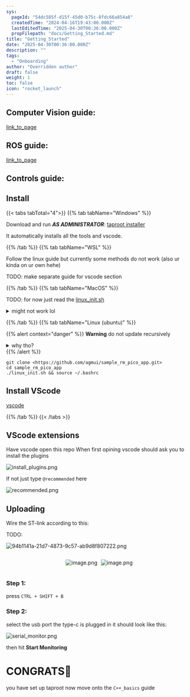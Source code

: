 ```yaml
---
sys:
  pageId: "54dc585f-d15f-45d0-b75c-8fdc66a854a8"
  createdTime: "2024-04-16T19:43:00.000Z"
  lastEditedTime: "2025-04-30T00:36:00.000Z"
  propFilepath: "docs/Getting_Started.md"
title: "Getting_Started"
date: "2025-04-30T00:36:00.000Z"
description: ""
tags:
  - "Onboarding"
author: "Overridden author"
draft: false
weight: 1
toc: false
icon: "rocket_launch"
---
```


## Computer Vision guide:

[link_to_page](86d45bc0-388b-4d26-8848-44f255f73d0e)

## ROS guide:

[link_to_page](3c76c1de-ec8f-46d6-8b0a-294005edc2d5)

## Controls guide:

## Install

{{< tabs tabTotal="4">}}
{{% tab tabName="Windows" %}}

Download and run _**AS ADMINISTRATOR**_: [taproot installer](https://github.com/Thornbots/TeachingFreshies/releases/tag/1.0)

It automatically installs all the tools and vscode.

{{% /tab %}}
{{% tab tabName="WSL" %}}

Follow the linux guide but currently some methods do not work (also ur kinda on ur own hehe)

TODO: make separate guide for vscode section

{{% /tab %}}
{{% tab tabName="MacOS" %}}

TODO: for now just read the [linux_init.sh](https://github.com/agmui/sample_rm_pico_app/blob/main/linux_init.sh)

<details>
<summary>might not work lol</summary>

`brew install libusb pkg-config`

Next install: [vscode](https://code.visualstudio.com/Download)

</details>

{{% /tab %}}
{{% tab tabName="Linux (ubuntu)" %}}

{{% alert context="danger" %}}
**Warning** do not update recursively
<details>
<summary>why tho?</summary>
There are some submodules that may go on for a while (like tinyusb) and I highly
recommend you don't need to get them.
If you want to see what submodules I update just look in `linux_init.sh`
</details>
{{% /alert %}}

```shell
git clone <https://github.com/agmui/sample_rm_pico_app.git>
cd sample_rm_pico_app
./linux_init.sh && source ~/.bashrc
```

## Install VScode

[vscode](https://code.visualstudio.com/Download)

{{% /tab %}}
{{< /tabs >}}

## VScode extensions

Have vscode open this repo
When first opining vscode should ask you to install the plugins

![install_plugins.png](https://prod-files-secure.s3.us-west-2.amazonaws.com/d518164a-d88e-44d1-a4ee-3adb3bd8bce0/89bd30f0-1825-4e77-867b-0a41ce370880/install_plugins.png?X-Amz-Algorithm=AWS4-HMAC-SHA256&X-Amz-Content-Sha256=UNSIGNED-PAYLOAD&X-Amz-Credential=ASIAZI2LB466W42OUAHW%2F20250505%2Fus-west-2%2Fs3%2Faws4_request&X-Amz-Date=20250505T033544Z&X-Amz-Expires=3600&X-Amz-Security-Token=IQoJb3JpZ2luX2VjEHwaCXVzLXdlc3QtMiJHMEUCIQDMu4HwuXb1euT6YUwHqwbMtokq3O6uoKuxPySF3mK6eAIgDNgTmH4csMC1lhxaeEZJ4ziQpRvkv4XTHUJzvYbL1oUq%2FwMIJRAAGgw2Mzc0MjMxODM4MDUiDLXRWd0H945cL0NV%2FSrcA4JvZUFSA1FoMkOQfaxbg2bSJ9TUMFB1RHNScJecwbU4o5vyuqryd4NKcoKxMEwxN8SBBxwCYQ82Gk1cckKhX8KZ4UOJRFQV6K0LdPXE4gzRSDYPxYlVTrnJwnNJr0rlojx1gQ2UGOryWfPKp1lMWFP%2Bxij8BcOGo13QRiunMo57E%2F5qowGW%2BEfIxBhGX%2FVF9zYkYM5tTw07inhcP15kzfK6iuPxt4YK54R7QCdh89skID9QrACsqbqN0lBYv%2FzoZ6YcKp4P6z4XAJROk2sbio4MMmTrFplBz3baGkiEaXOIxP4IThbo3y4jc6wcxD%2BbgxVkZ7ZQAwr4drRptWdP8cWZR0BN18KXdqCQNyNEMVD8zGIaCvg1ZOtj80h2HBpRBBx6V6qenX14QklzJpDsXPngb1%2F1VxrDPQHK2HlYSroASslWLjzdZyQJIpH%2B38cYr3Nr7Irhlgm%2B1GmUzcEC3AGim5J%2F7sFuyEQMWofzWYoWbdsx0sI%2Br%2BP8u6%2FvQjeDUwxCIAix9Aq%2FQFiFzji9o6Bm%2F0lFSdkFdzMGQDvMfmXNYFn9mlFvZsgHdTC%2FuuGGbT8qKQ9ZDzAwKhVaa2onA1CUxtZBGvlo6XEWynUEKsjHuldo%2BkiR0xTa9MusMKzg4MAGOqUBLNfYB6kfDYx3PNvoZYnDmDYRY6MIbTP7A20qcpbzW9BLrmfp0vilTY7wO25eKBRAxrmI7xRoAyVPnHqkuM5q0EK4ZZTWQP%2B%2B0TNyGDoajCYXX3TTcIk5MpaYBXYINHUx7eFzpIWDNtmjcIsKgSxx7ZLLRVkxNHCJpMq%2FOzYkTfRoW%2FbbQlpD6L0RZTrp6iy96PB1zOsb%2BinVzDhcd01JWv4nHmv9&X-Amz-Signature=6cde3bdc5866304883e9cc017f54fcda5bb8630715ffe062d351a84e059dda25&X-Amz-SignedHeaders=host&x-id=GetObject)

If not just type `@recommended` here  

![recommended.png](https://prod-files-secure.s3.us-west-2.amazonaws.com/d518164a-d88e-44d1-a4ee-3adb3bd8bce0/61e661e9-5d85-4dfc-be0d-8d2097a5e793/recommended.png?X-Amz-Algorithm=AWS4-HMAC-SHA256&X-Amz-Content-Sha256=UNSIGNED-PAYLOAD&X-Amz-Credential=ASIAZI2LB466W42OUAHW%2F20250505%2Fus-west-2%2Fs3%2Faws4_request&X-Amz-Date=20250505T033544Z&X-Amz-Expires=3600&X-Amz-Security-Token=IQoJb3JpZ2luX2VjEHwaCXVzLXdlc3QtMiJHMEUCIQDMu4HwuXb1euT6YUwHqwbMtokq3O6uoKuxPySF3mK6eAIgDNgTmH4csMC1lhxaeEZJ4ziQpRvkv4XTHUJzvYbL1oUq%2FwMIJRAAGgw2Mzc0MjMxODM4MDUiDLXRWd0H945cL0NV%2FSrcA4JvZUFSA1FoMkOQfaxbg2bSJ9TUMFB1RHNScJecwbU4o5vyuqryd4NKcoKxMEwxN8SBBxwCYQ82Gk1cckKhX8KZ4UOJRFQV6K0LdPXE4gzRSDYPxYlVTrnJwnNJr0rlojx1gQ2UGOryWfPKp1lMWFP%2Bxij8BcOGo13QRiunMo57E%2F5qowGW%2BEfIxBhGX%2FVF9zYkYM5tTw07inhcP15kzfK6iuPxt4YK54R7QCdh89skID9QrACsqbqN0lBYv%2FzoZ6YcKp4P6z4XAJROk2sbio4MMmTrFplBz3baGkiEaXOIxP4IThbo3y4jc6wcxD%2BbgxVkZ7ZQAwr4drRptWdP8cWZR0BN18KXdqCQNyNEMVD8zGIaCvg1ZOtj80h2HBpRBBx6V6qenX14QklzJpDsXPngb1%2F1VxrDPQHK2HlYSroASslWLjzdZyQJIpH%2B38cYr3Nr7Irhlgm%2B1GmUzcEC3AGim5J%2F7sFuyEQMWofzWYoWbdsx0sI%2Br%2BP8u6%2FvQjeDUwxCIAix9Aq%2FQFiFzji9o6Bm%2F0lFSdkFdzMGQDvMfmXNYFn9mlFvZsgHdTC%2FuuGGbT8qKQ9ZDzAwKhVaa2onA1CUxtZBGvlo6XEWynUEKsjHuldo%2BkiR0xTa9MusMKzg4MAGOqUBLNfYB6kfDYx3PNvoZYnDmDYRY6MIbTP7A20qcpbzW9BLrmfp0vilTY7wO25eKBRAxrmI7xRoAyVPnHqkuM5q0EK4ZZTWQP%2B%2B0TNyGDoajCYXX3TTcIk5MpaYBXYINHUx7eFzpIWDNtmjcIsKgSxx7ZLLRVkxNHCJpMq%2FOzYkTfRoW%2FbbQlpD6L0RZTrp6iy96PB1zOsb%2BinVzDhcd01JWv4nHmv9&X-Amz-Signature=52c76ccc82ebc7ee64643431c4cad7d556ff62aac872790584e7e579436253f9&X-Amz-SignedHeaders=host&x-id=GetObject)

## Uploading

Wire the ST-link according to this:

TODO:

![94b1141a-21d7-4873-9c57-ab9d8f807222.png](https://prod-files-secure.s3.us-west-2.amazonaws.com/d518164a-d88e-44d1-a4ee-3adb3bd8bce0/e5fad17d-ab82-4300-9f4c-505ab4b1202c/94b1141a-21d7-4873-9c57-ab9d8f807222.png?X-Amz-Algorithm=AWS4-HMAC-SHA256&X-Amz-Content-Sha256=UNSIGNED-PAYLOAD&X-Amz-Credential=ASIAZI2LB466W42OUAHW%2F20250505%2Fus-west-2%2Fs3%2Faws4_request&X-Amz-Date=20250505T033544Z&X-Amz-Expires=3600&X-Amz-Security-Token=IQoJb3JpZ2luX2VjEHwaCXVzLXdlc3QtMiJHMEUCIQDMu4HwuXb1euT6YUwHqwbMtokq3O6uoKuxPySF3mK6eAIgDNgTmH4csMC1lhxaeEZJ4ziQpRvkv4XTHUJzvYbL1oUq%2FwMIJRAAGgw2Mzc0MjMxODM4MDUiDLXRWd0H945cL0NV%2FSrcA4JvZUFSA1FoMkOQfaxbg2bSJ9TUMFB1RHNScJecwbU4o5vyuqryd4NKcoKxMEwxN8SBBxwCYQ82Gk1cckKhX8KZ4UOJRFQV6K0LdPXE4gzRSDYPxYlVTrnJwnNJr0rlojx1gQ2UGOryWfPKp1lMWFP%2Bxij8BcOGo13QRiunMo57E%2F5qowGW%2BEfIxBhGX%2FVF9zYkYM5tTw07inhcP15kzfK6iuPxt4YK54R7QCdh89skID9QrACsqbqN0lBYv%2FzoZ6YcKp4P6z4XAJROk2sbio4MMmTrFplBz3baGkiEaXOIxP4IThbo3y4jc6wcxD%2BbgxVkZ7ZQAwr4drRptWdP8cWZR0BN18KXdqCQNyNEMVD8zGIaCvg1ZOtj80h2HBpRBBx6V6qenX14QklzJpDsXPngb1%2F1VxrDPQHK2HlYSroASslWLjzdZyQJIpH%2B38cYr3Nr7Irhlgm%2B1GmUzcEC3AGim5J%2F7sFuyEQMWofzWYoWbdsx0sI%2Br%2BP8u6%2FvQjeDUwxCIAix9Aq%2FQFiFzji9o6Bm%2F0lFSdkFdzMGQDvMfmXNYFn9mlFvZsgHdTC%2FuuGGbT8qKQ9ZDzAwKhVaa2onA1CUxtZBGvlo6XEWynUEKsjHuldo%2BkiR0xTa9MusMKzg4MAGOqUBLNfYB6kfDYx3PNvoZYnDmDYRY6MIbTP7A20qcpbzW9BLrmfp0vilTY7wO25eKBRAxrmI7xRoAyVPnHqkuM5q0EK4ZZTWQP%2B%2B0TNyGDoajCYXX3TTcIk5MpaYBXYINHUx7eFzpIWDNtmjcIsKgSxx7ZLLRVkxNHCJpMq%2FOzYkTfRoW%2FbbQlpD6L0RZTrp6iy96PB1zOsb%2BinVzDhcd01JWv4nHmv9&X-Amz-Signature=f4605622507f9ca9d933c6b7af32f52f3ef0e6039b50402c2b06d7064c2c70ea&X-Amz-SignedHeaders=host&x-id=GetObject)

<div style="display: flex;flex-direction: row; column-gap:10px; max-width: 630px;justify-content: center;">
<div>

![image.png](https://prod-files-secure.s3.us-west-2.amazonaws.com/d518164a-d88e-44d1-a4ee-3adb3bd8bce0/210ecb78-1116-4d7b-b9b7-2292f66fa2c2/image.png?X-Amz-Algorithm=AWS4-HMAC-SHA256&X-Amz-Content-Sha256=UNSIGNED-PAYLOAD&X-Amz-Credential=ASIAZI2LB466WNNFBW6X%2F20250505%2Fus-west-2%2Fs3%2Faws4_request&X-Amz-Date=20250505T033546Z&X-Amz-Expires=3600&X-Amz-Security-Token=IQoJb3JpZ2luX2VjEHsaCXVzLXdlc3QtMiJHMEUCIHhWGS4%2BBh12%2BsJDuRo0ssGvInSz7ehPF6k6ADTvFyeyAiEA4GN622cn9Wu4LfLHSTWT5pQ9B58Jqcxti4TC0lCH%2Bd8q%2FwMIJBAAGgw2Mzc0MjMxODM4MDUiDNY%2FYNNL2cYSzV2mPCrcAzXKRwXkVXowpSnHuigmLHe%2FEj%2B25oSmP3b3fKB3lwKln1P5mLYd9QxfYiOOK2ubX9vGeO93Jx1h%2Fmr2QM4U%2BSH%2FpmkL%2BzzzvTE7jSIwL9T0bvi1369J%2BpAA%2FXZruTHXO4WFimZT7HUc62F6AXu%2FLc4HpUONfPwPmuY8pgmKWBOXoYj2atDynn77SFPjP4p9kOhu3NlOOEEVKE59j14%2FyL66k3%2F33KioPowTstjTZD6c2CVdeyDSw555EZs4LRQ1PJl%2B%2BLgWeniRGKB291ALaEgFbc4ookB2azy4n8CMitOv01NPDg5tM8mwVETgOSz2pALaVD7nZlLf6D0ITFIWav719%2FYv9WxfTTQICLFAEYWmlea2nxgdHtSBCqGOXW8AbIDb3aED%2BEeni%2Fk6JdRQgUXM6%2Fu9PoLc25vQb3nhglkYPntxAc9rUp9R4l9b2EwofXf7l6JGHiXG7TYi4TLsnkD9yBe2wbBkxpf2xFcfkhi3HhsoyFT6IyF7dCmlktLdCvR5d46uJZIg2K051ft0AsWVddckSCnwXQHJ7%2BnxFvycf8W%2F68QbZ11EcpkdYe0znJCSV%2BlUlfCDdtz0F2g7K0tbwFQzSQJyuDia2fCnFEwZCwjKrCP4H61n%2BpoPMNrJ4MAGOqUBwu24%2FxBjcXshcqAbrlTbD9lyMBUNKFM7cfsQZ3xFhBEJTVhhJsUwFDEZy29UcY2B3v18NiKe0yP1dgDdghmtiwlefxW3Srkbp4LlA5mvrXCOw%2FGNm%2B9QT1WJ153iUHTDkLMcT1hhOWRaf2MWoPHiCbrNWlA1ZhbZzTxgT1NxJqbGtZloYJTPEziS8Mo6NMM%2BFVsHtxQ70fiX5ZKPXeEoq2GofuZB&X-Amz-Signature=9df555a2838105a22d7b02d7ec9d1556fb4c19638286372d3d67158b97fee832&X-Amz-SignedHeaders=host&x-id=GetObject)

</div>
<div>

![image.png](https://prod-files-secure.s3.us-west-2.amazonaws.com/d518164a-d88e-44d1-a4ee-3adb3bd8bce0/33a0fd0f-8ca6-4a86-8e09-26e95ded1fff/image.png?X-Amz-Algorithm=AWS4-HMAC-SHA256&X-Amz-Content-Sha256=UNSIGNED-PAYLOAD&X-Amz-Credential=ASIAZI2LB466Z5TBHR5L%2F20250505%2Fus-west-2%2Fs3%2Faws4_request&X-Amz-Date=20250505T033546Z&X-Amz-Expires=3600&X-Amz-Security-Token=IQoJb3JpZ2luX2VjEHkaCXVzLXdlc3QtMiJGMEQCIDrmN1GJkDjFBAnoCis%2F2b0BDJOnGQUkGYERDkr2TiGIAiBm3RaV9GBM26rDQOYgI18GYULze0BKZFJJj5ayfR%2FP7Sr%2FAwgiEAAaDDYzNzQyMzE4MzgwNSIMpI9qmFLxG8oZyFfzKtwD0I01Vw6VCZzjNc8CBoQOx799%2FccCadcPSPVZYa8EoFqNL1MEkbjcwYgc3Zsd9N9V2oR%2BcXkex8Jj8HbSRzHqX9XVEaVgMN9CdbYcctCD7yL%2FLXBQSf1S%2BRzQX7sx5HpRh7fv1b9ayW6EmjtwMuWvKbzzLptx8HUelVfFKp8Km%2FkiZF39Y%2BcBPYBIIZb006NqaVzqq3SmKZkXVeE%2BW47C4WUiLKRCEYtF4LdBOwY7YO4Gw17FD7Voq7ex0NxC0m9ezZFJJ6T8wY8xVdyvx90u%2Faz8m6uWOZT0CuLJkSqQNORYfwe0WHnEeLau0KR%2FKB%2FGMQVL5Y%2FQX84n1rO1WK6MPRLtflwTVSJqAj7%2FjhmRy%2BIcZTeOfI7lqoCKmM8PCB9IhLfCX7gwNjbOUtP%2FOzMEEBDVkVk8BC5%2BiUz7muRF3wPICCjHhcGCIZcBCC3zbvlo8HqFCMToHYba%2FagDpTjm8Krkx6OeJGU7Tm29TeFbUeA5Z%2BHKrSC5o6yHpPYSJQIu2tpuObkRxgo9Uzsix6UHHJm0qZ55LZ3W%2FQ44zZ0tLcBL%2FnOSMWS4uM1WCGP0JqbUlGb%2FVeUnPa5Jf0l9r4V3S%2FwpKevBGZz9T7sRiT5OGBnGPEPeBu6HZi%2F%2FKdsw3J7gwAY6pgHnSfuKV1WRvzMfXxUVzoWWFCQaKOExnRQu4OwfswbbTYjOrEt7bVCas9%2F%2FFwPTR5wETL4z%2Fx9O9OUHNv%2F4UFQhV6tGU40gqTc1o%2F99%2BjCfdRFbaWAIFIRuvF4tTi0gssgekIQSwY1H9zTzypNgpW%2BwQ8IM6MV1hd9js9HieiM2ZhY8lgwSzk1hh%2FO2x74UNu9nZIWSRRKcLLp4fCRqCmXaACb6wuyk&X-Amz-Signature=ec84dd6001d436e66d01ea3c59684871f0fa2c907d23bd86eec61587e33817ea&X-Amz-SignedHeaders=host&x-id=GetObject)

</div>
</div>

### Step 1:

press `CTRL + SHIFT + B`

### Step 2:

select the usb port the type-c is plugged in it should look like this:

![serial_monitor.png](https://prod-files-secure.s3.us-west-2.amazonaws.com/d518164a-d88e-44d1-a4ee-3adb3bd8bce0/f03f4774-05d4-4393-b6a0-d5efb6d315ab/serial_monitor.png?X-Amz-Algorithm=AWS4-HMAC-SHA256&X-Amz-Content-Sha256=UNSIGNED-PAYLOAD&X-Amz-Credential=ASIAZI2LB466W42OUAHW%2F20250505%2Fus-west-2%2Fs3%2Faws4_request&X-Amz-Date=20250505T033544Z&X-Amz-Expires=3600&X-Amz-Security-Token=IQoJb3JpZ2luX2VjEHwaCXVzLXdlc3QtMiJHMEUCIQDMu4HwuXb1euT6YUwHqwbMtokq3O6uoKuxPySF3mK6eAIgDNgTmH4csMC1lhxaeEZJ4ziQpRvkv4XTHUJzvYbL1oUq%2FwMIJRAAGgw2Mzc0MjMxODM4MDUiDLXRWd0H945cL0NV%2FSrcA4JvZUFSA1FoMkOQfaxbg2bSJ9TUMFB1RHNScJecwbU4o5vyuqryd4NKcoKxMEwxN8SBBxwCYQ82Gk1cckKhX8KZ4UOJRFQV6K0LdPXE4gzRSDYPxYlVTrnJwnNJr0rlojx1gQ2UGOryWfPKp1lMWFP%2Bxij8BcOGo13QRiunMo57E%2F5qowGW%2BEfIxBhGX%2FVF9zYkYM5tTw07inhcP15kzfK6iuPxt4YK54R7QCdh89skID9QrACsqbqN0lBYv%2FzoZ6YcKp4P6z4XAJROk2sbio4MMmTrFplBz3baGkiEaXOIxP4IThbo3y4jc6wcxD%2BbgxVkZ7ZQAwr4drRptWdP8cWZR0BN18KXdqCQNyNEMVD8zGIaCvg1ZOtj80h2HBpRBBx6V6qenX14QklzJpDsXPngb1%2F1VxrDPQHK2HlYSroASslWLjzdZyQJIpH%2B38cYr3Nr7Irhlgm%2B1GmUzcEC3AGim5J%2F7sFuyEQMWofzWYoWbdsx0sI%2Br%2BP8u6%2FvQjeDUwxCIAix9Aq%2FQFiFzji9o6Bm%2F0lFSdkFdzMGQDvMfmXNYFn9mlFvZsgHdTC%2FuuGGbT8qKQ9ZDzAwKhVaa2onA1CUxtZBGvlo6XEWynUEKsjHuldo%2BkiR0xTa9MusMKzg4MAGOqUBLNfYB6kfDYx3PNvoZYnDmDYRY6MIbTP7A20qcpbzW9BLrmfp0vilTY7wO25eKBRAxrmI7xRoAyVPnHqkuM5q0EK4ZZTWQP%2B%2B0TNyGDoajCYXX3TTcIk5MpaYBXYINHUx7eFzpIWDNtmjcIsKgSxx7ZLLRVkxNHCJpMq%2FOzYkTfRoW%2FbbQlpD6L0RZTrp6iy96PB1zOsb%2BinVzDhcd01JWv4nHmv9&X-Amz-Signature=d366ca106c1245f0b1b533be564579ab94d866c6e7ab2e8aa8997e842f7b5d51&X-Amz-SignedHeaders=host&x-id=GetObject)

then hit **Start Monitoring**

# CONGRATS🎉

you have set up taproot now move onto the `C++_basics` guide
